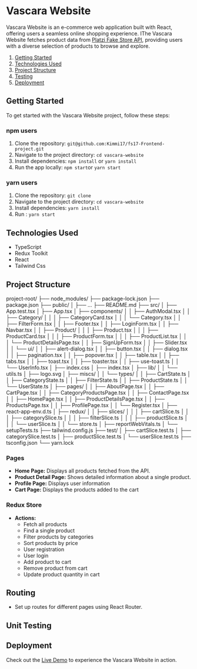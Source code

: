 # Vascara Website

Vascara Website is an e-commerce web application built with React, offering users a seamless online shopping experience. IThe Vascara Website fetches product data from [Platzi Fake Store API](https://fakeapi.platzi.com/), providing users with a diverse selection of products to browse and explore.

1. [Getting Started](#getting-started)
2. [Technologies Used](#technologies-used)
3. [Project Structure](#project-structure)
4. [Testing](#testing)
5. [Deployment](#deployment)

## Getting Started

To get started with the Vascara Website project, follow these steps:

### npm users

1. Clone the repository: `git@github.com:Kimmi17/fs17-Frontend-project.git `
2. Navigate to the project directory: `cd vascara-website`
3. Install dependencies: `npm install` or `yarn install`
4. Run the app locally: `npm start`or `yarn start`

### yarn users

1. Clone the repository: `git clone `
2. Navigate to the project directory: `cd vascara-website`
3. Install dependencies: `yarn install`
4. Run : `yarn start`

## Technologies Used

- TypeScript
- Redux Toolkit
- React
- Tailwind Css

## Project Structure

project-root/
├── node_modules/
├── package-lock.json
├── package.json
├── public/
│ ├── ...
├── README.md
├── src/
│ ├── App.test.tsx
│ ├── App.tsx
│ ├── components/
│ │ ├── AuthModal.tsx
│ │ ├── Category/
│ │ │ ├── CategoryCard.tsx
│ │ │ └── Category.tsx
│ │ ├── FilterForm.tsx
│ │ ├── Footer.tsx
│ │ ├── LoginForm.tsx
│ │ ├── Navbar.tsx
│ │ ├── Product/
│ │ │ ├── Product.tsx
│ │ │ ├── ProductCard.tsx
│ │ │ ├── ProductForm.tsx
│ │ │ ├── ProductList.tsx
│ │ │ └── ProductDetailsPage.tsx
│ │ ├── SignUpForm.tsx
│ │ ├── Slider.tsx
│ │ └── ui/
│ │ ├── alert-dialog.tsx
│ │ ├── button.tsx
│ │ ├── dialog.tsx
│ │ ├── pagination.tsx
│ │ ├── popover.tsx
│ │ ├── table.tsx
│ │ ├── tabs.tsx
│ │ ├── toast.tsx
│ │ ├── toaster.tsx
│ │ ├── use-toast.ts
│ │ └── UserInfo.tsx
│ ├── index.css
│ ├── index.tsx
│ ├── lib/
│ │ └── utils.ts
│ ├── logo.svg
│ ├── miscs/
│ │ └── types/
│ │ ├── CartState.ts
│ │ ├── CategoryState.ts
│ │ ├── FilterState.ts
│ │ ├── ProductState.ts
│ │ └── UserState.ts
│ ├── pages/
│ │ ├── AboutPage.tsx
│ │ ├── CartPage.tsx
│ │ ├── CategoryProductsPage.tsx
│ │ ├── ContactPage.tsx
│ │ ├── HomePage.tsx
│ │ ├── ProductDetailsPage.tsx
│ │ ├── ProductsPage.tsx
│ │ ├── ProfilePage.tsx
│ │ └── Register.tsx
│ ├── react-app-env.d.ts
│ ├── redux/
│ │ ├── slices/
│ │ │ ├── cartSlice.ts
│ │ │ ├── categorySlice.ts
│ │ │ ├── filterSlice.ts
│ │ │ ├── productSlice.ts
│ │ │ └── userSlice.ts
│ │ └── store.ts
│ ├── reportWebVitals.ts
│ └── setupTests.ts
├── tailwind.config.js
├── test/
│ ├── cartSlice.test.ts
│ ├── categorySlice.test.ts
│ ├── productSlice.test.ts
│ └── userSlice.test.ts
├── tsconfig.json
└── yarn.lock

### Pages

- **Home Page:** Displays all products fetched from the API.
- **Product Detail Page:** Shows detailed information about a single product.
- **Profile Page:** Displays user information
- **Cart Page:** Displays the products added to the cart

### Redux Store

- **Actions:**
  - Fetch all products
  - Find a single product
  - Filter products by categories
  - Sort products by price
  - User registration
  - User login
  - Add product to cart
  - Remove product from cart
  - Update product quantity in cart

## Routing

- Set up routes for different pages using React Router.

## Unit Testing

## Deployment

Check out the [Live Demo](https://fs17-frontend-project-seven.vercel.app/) to experience the Vascara Website in action.
